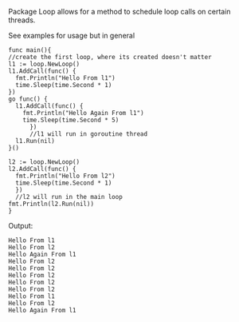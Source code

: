 Package Loop allows for a method to schedule loop calls on certain threads.

See examples for usage but in general

```golang
func main(){
//create the first loop, where its created doesn't matter
l1 := loop.NewLoop()
l1.AddCall(func() {
  fmt.Println("Hello From l1")
  time.Sleep(time.Second * 1)
})
go func() {
  l1.AddCall(func() {
    fmt.Println("Hello Again From l1")
    time.Sleep(time.Second * 5)
      })
      //l1 will run in goroutine thread
  l1.Run(nil)
}()

l2 := loop.NewLoop()
l2.AddCall(func() {
  fmt.Println("Hello From l2")
  time.Sleep(time.Second * 1)
  })
  //l2 will run in the main loop
fmt.Println(l2.Run(nil))
}
```
Output:
```
Hello From l1
Hello From l2
Hello Again From l1
Hello From l2
Hello From l2
Hello From l2
Hello From l2
Hello From l2
Hello From l1
Hello From l2
Hello Again From l1
```
